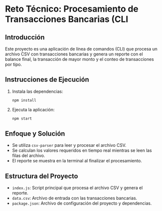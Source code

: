 # Reto Técnico: Procesamiento de Transacciones Bancarias (CLI

## Introducción

Este proyecto es una aplicación de línea de comandos (CLI) que procesa un archivo CSV con transacciones bancarias y genera un reporte con el balance final, la transacción de mayor monto y el conteo de transacciones por tipo.

## Instrucciones de Ejecución

1. Instala las dependencias:
   ```bash
   npm install
   ```

2. Ejecuta la aplicación:
   ```bash
   npm start
   ```

## Enfoque y Solución

- Se utiliza `csv-parser` para leer y procesar el archivo CSV.
- Se calculan los valores requeridos en tiempo real mientras se leen las filas del archivo.
- El reporte se muestra en la terminal al finalizar el procesamiento.

## Estructura del Proyecto

- `index.js`: Script principal que procesa el archivo CSV y genera el reporte.
- `data.csv`: Archivo de entrada con las transacciones bancarias.
- `package.json`: Archivo de configuración del proyecto y dependencias.
